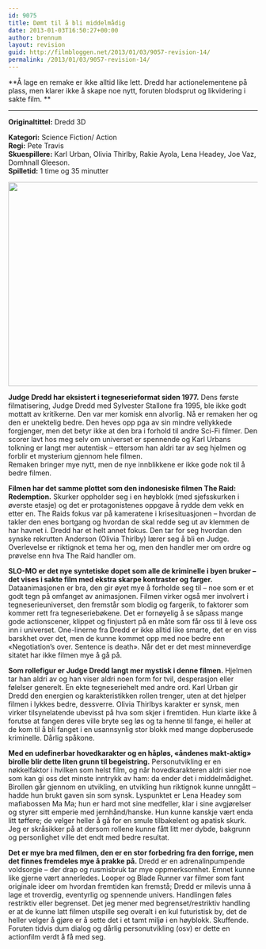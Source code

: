 ```yaml
---
id: 9075
title: Dømt til å bli middelmådig
date: 2013-01-03T16:50:27+00:00
author: brennum
layout: revision
guid: http://filmbloggen.net/2013/01/03/9057-revision-14/
permalink: /2013/01/03/9057-revision-14/
---
```

**Å lage en remake er ikke alltid like lett. Dredd har actionelementene på plass, men klarer ikke å skape noe nytt, foruten blodsprut og likvidering i sakte film. **  
****

**<!--more-->Originaltittel:** Dredd 3D

  
**Kategori:** Science Fiction/ Action  
**Regi:** Pete Travis  
**Skuespillere:** Karl Urban, Olivia Thirlby, Rakie Ayola, Lena Headey, Joe Vaz, Domhnall Gleeson.  
**Spilletid:** 1 time og 35 minutter

<a href="http://filmbloggen.net/?attachment_id=9060" rel="attachment wp-att-9060"><img class="alignnone size-large wp-image-9060" src="http://filmbloggen.net/wp-content/uploads//2013/01/DreddReview-620x412.jpg" alt="" width="620" height="412" /></a>

**Judge Dredd har eksistert i tegneserieformat siden 1977.** Dens første filmatisering, Judge Dredd med Sylvester Stallone fra 1995, ble ikke godt mottatt av kritikerne. Den var mer komisk enn alvorlig. Nå er remaken her og den er unektelig bedre. Den heves opp pga av sin mindre vellykkede forgjenger, men det betyr ikke at den bra i forhold til andre Sci-Fi filmer. Den scorer lavt hos meg selv om universet er spennende og Karl Urbans tolkning er langt mer autentisk &#8211; ettersom han aldri tar av seg hjelmen og forblir et mysterium gjennom hele filmen.  
Remaken bringer mye nytt, men de nye innblikkene er ikke gode nok til å bedre filmen.

**Filmen har det samme plottet som den indonesiske filmen The Raid: Redemption.** Skurker oppholder seg i en høyblokk (med sjefsskurken i øverste etasje) og det er protagonistenes oppgave å rydde dem vekk en etter en. The Raids fokus var på kameratene i krisesituasjonen &#8211; hvordan de takler den enes bortgang og hvordan de skal redde seg ut av klemmen de har havnet i. Dredd har et helt annet fokus. Den tar for seg hvordan den synske rekrutten Anderson (Olivia Thirlby) lærer seg å bli en Judge. Overlevelse er riktignok et tema her og, men den handler mer om ordre og prøvelse enn hva The Raid handler om.

**SLO-MO er det nye syntetiske dopet som alle de kriminelle i byen bruker &#8211; det vises i sakte film med ekstra skarpe kontraster og farger.** Dataanimasjonen er bra, den gir øyet mye å forholde seg til &#8211; noe som er et godt tegn på omfanget av animasjonen. Filmen virker også mer involvert i tegneserieuniverset, den fremstår som blodig og fargerik, to faktorer som kommer rett fra tegneseriebøkene. Det er fornøyelig å se såpass mange gode actionscener, klippet og finjustert på en måte som får oss til å leve oss inn i universet. One-linerne fra Dredd er ikke alltid like smarte, det er en viss barskhet over det, men de kunne kommet opp med noe bedre enn &laquo;Negotiation&#8217;s over. Sentence is death&raquo;. Når det er det mest minneverdige sitatet har ikke filmen mye å gå på.

**Som rollefigur er Judge Dredd langt mer mystisk i denne filmen.** Hjelmen tar han aldri av og han viser aldri noen form for tvil, desperasjon eller følelser generelt. En ekte tegneseriehelt med andre ord. Karl Urban gir Dredd den energien og karakteristikken rollen trenger, uten at det hjelper filmen i lykkes bedre, dessverre. Olivia Thirlbys karakter er synsk, men virker tilsynelatende ubevisst på hva som skjer i fremtiden. Hun klarte ikke å forutse at fangen deres ville bryte seg løs og ta henne til fange, ei heller at de kom til å bli fanget i en usannsynlig stor blokk med mange dopberusede kriminelle. Dårlig spåkone.

**Med en udefinerbar hovedkarakter og en håpløs, &laquo;åndenes makt-aktig&raquo; birolle blir dette liten grunn til begeistring.** Personutvikling er en nøkkelfaktor i hvilken som helst film, og når hovedkarakteren aldri sier noe som kan gi oss det minste inntrykk av ham: da ender det i middelmådighet. Birollen går gjennom en utvikling, en utvikling hun riktignok kunne unngått &#8211; hadde hun brukt gaven sin som synsk. Lyspunktet er Lena Headey som mafiabossen Ma Ma; hun er hard mot sine medfeller, klar i sine avgjørelser og styrer sitt emperie med jernhånd/hanske. Hun kunne kanskje vært enda litt tøffere; de velger heller å gå for en smule tilbakelent og apatisk skurk. Jeg er skråsikker på at dersom rollene kunne fått litt mer dybde, bakgrunn og personlighet ville det endt med bedre resultat.

**Det er mye bra med filmen, den er en stor forbedring fra den forrige, men det finnes fremdeles mye å prakke på.** Dredd er en adrenalinpumpende voldsorgie &#8211; der drap og rusmisbruk tar mye oppmerksomhet. Emnet kunne like gjerne vært annerledes. Looper og Blade Runner var filmer som fant originale ideer om hvordan fremtiden kan fremstå; Dredd er milevis unna å lage et troverdig, eventyrlig og spennende univers. Handlingen føles restriktiv eller begrenset. Det jeg mener med begrenset/restriktiv handling er at de kunne latt filmen utspille seg overalt i en kul futuristisk by, det de heller velger å gjøre er å sette det i et tamt miljø i en høyblokk. Skuffende. Foruten tidvis dum dialog og dårlig personutvikling (osv) er dette en actionfilm verdt å få med seg.

<div class="video-shortcode">
</div>